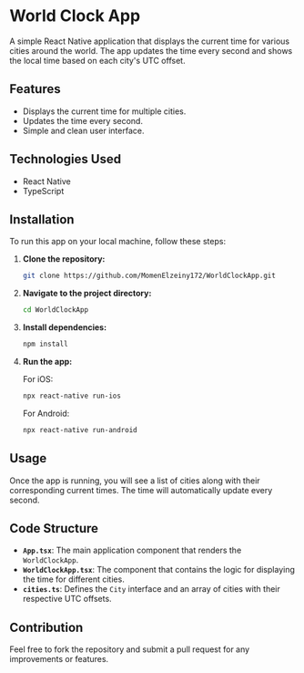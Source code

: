 
# World Clock App

A simple React Native application that displays the current time for various cities around the world. The app updates the time every second and shows the local time based on each city's UTC offset.

## Features

- Displays the current time for multiple cities.
- Updates the time every second.
- Simple and clean user interface.

## Technologies Used

- React Native
- TypeScript

## Installation

To run this app on your local machine, follow these steps:

1. **Clone the repository:**

   ```bash
   git clone https://github.com/MomenElzeiny172/WorldClockApp.git
   ```

2. **Navigate to the project directory:**

   ```bash
   cd WorldClockApp
   ```

3. **Install dependencies:**

   ```bash
   npm install
   ```

4. **Run the app:**

   For iOS:

   ```bash
   npx react-native run-ios
   ```

   For Android:

   ```bash
   npx react-native run-android
   ```

## Usage

Once the app is running, you will see a list of cities along with their corresponding current times. The time will automatically update every second.

## Code Structure

- **`App.tsx`**: The main application component that renders the `WorldClockApp`.
- **`WorldClockApp.tsx`**: The component that contains the logic for displaying the time for different cities.
- **`cities.ts`**: Defines the `City` interface and an array of cities with their respective UTC offsets.

## Contribution

Feel free to fork the repository and submit a pull request for any improvements or features.
